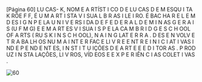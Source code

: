 [Página 60]
LU CAS- K, NOM E A RTÍST I CO D E LU CAS D E
M ESQU I TA K RÖE F F, É U M A RT I STA V I SUA L
B R AS I LE I RO. É BAC HA R E L E M D ES I G N
P E LA U N I V E RS I DA D E F E D E R A L D E M I N AS
G E R A I S (U F M G) E E M A RT ES V I SUA I S P E LA
CA M B R I D G E S C H OOL OF A RTS ( RU S K I N
S C H OOL), N A I N G LAT E R R A . D ES E N VOLV E
T R A BA LH OS NU M A I NT E R FAC E LI V R E E NT R E
I N I C I AT I VAS I ND E P E ND E NT ES, I N ST I T U IÇÕES
D E A RT E E E D I TOR AS . P ROD UZ I N STA LAÇÕES,
LI V ROS, VÍD EOS E E X P E R IÊN C I AS COLET I VAS .

![60](./img/page_60-01.jpg)
